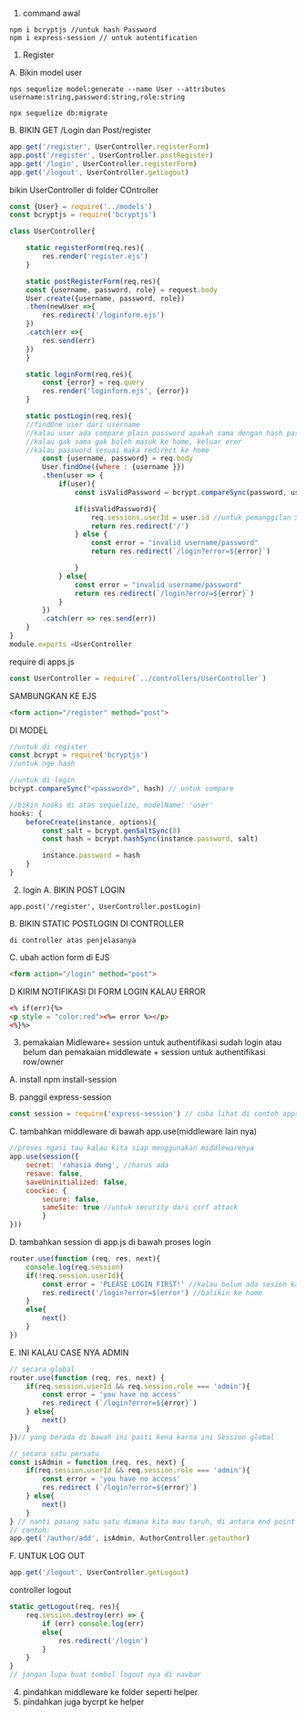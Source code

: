1. command awal

```
npm i bcryptjs //untuk hash Password
npm i express-session // untuk autentification
```

1. Register

A. Bikin model user

```
nps sequelize model:generate --name User --attributes username:string,password:string,role:string

npx sequelize db:migrate
```
B. BIKIN GET /Login dan Post/register

```js
app.get('/register', UserController.registerForm)
app.post('/register', UserController.postRegister)
app.get('/login', UserController.registerForm)
app.get('/logout', UserController.getLogout)
```

bikin UserController di folder COntroller

```js
const {User} = require('../models')
const bcryptjs = require('bcryptjs')

class UserController{

    static registerForm(req,res){
        res.render('register.ejs')
    }

    static postRegisterForm(req,res){
    const {username, password, role} = request.body 
    User.create({username, password, role})
    .then(newUser =>{
        res.redirect('/loginform.ejs')
    })
    .catch(err =>{
        res.send(err)
    })
    } 

    static loginForm(req,res){
        const {error} = req.query
        res.render('loginform.ejs', {error})
    }

    static postLogin(req,res){
    //findOne user dari username
    //kalau user ada compare plain password apakah sama dengan hash password(di db)
    //kalau gak sama gak boleh masuk ke home, keluar eror
    //kalau password sesuai maka redirect ke home
        const {username, password} = req.body
        User.findOne({where : {username }})
        .then(user => {
            if(user){
                const isValidPassword = bcrypt.compareSync(password, user.password)

                if(isValidPassword){
                    req.sessions.userId = user.id //untuk pemanggilan Session nya di controller
                    return res.redirect('/')
                } else {
                    const error = "invalid username/password"
                    return res.redirect(`/login?error=${error}`)

                }
            } else{
                const error = "invalid username/password"
                return res.redirect(`/login?error=${error}`)
            }
        })
        .catch(err => res.send(err))
    }
}
module.exports =UserController
```

require di apps.js 
```js
const UserController = require(`../controllers/UserController`)
```


SAMBUNGKAN KE EJS
```HTML
<form action="/register" method="post">
```

DI MODEL 
```js
//untuk di register
const bcrypt = require('bcryptjs')
//untuk nge hash

//untuk di login
bcrypt.compareSync("<password>", hash) // untuk compare

//bikin hooks di atas sequelize, modelName: 'user'
hooks: {
    beforeCreate(instance, options){
        const salt = bcrypt.genSaltSync(8)
        const hash = bcrypt.hashSync(instance.password, salt) 

        instance.password = hash
    }
}
```
2. login
A. BIKIN POST LOGIN
```JS
app.post('/register', UserController.postLogin)
```
B. BIKIN STATIC POSTLOGIN DI CONTROLLER
```JS
di controller atas penjelasanya
```
C. ubah action form di EJS 
```html
<form action="/login" method="post">
```
D KIRIM NOTIFIKASI DI FORM LOGIN KALAU ERROR
```HTML
<% if(err){%>
<p style = "color:red"><%= error %></p>
<%}%>
```


3. pemakaian Midleware+ session untuk authentifikasi sudah login atau belum
dan pemakaian middlewate + session untuk authentifikasi row/owner


A. install npm install-session

B. panggil express-session 
```js
const session = require('express-session') // coba lihat di contoh apps atas
```
C. tambahkan middleware di bawah app.use(middleware lain nya) 
```js
//proses ngasi tau kalau kita siap menggunakan middlewarenya
app.use(session({
    secret: 'rahasia dong', //harus ada
    resave: false,
    saveUninitialized: false,
    coockie: {
        secure: false,
        sameSite: true //untuk security dari csrf attack
        }
}))

``` 

D. tambahkan session di app.js di bawah proses login
```js
router.use(function (req, res, next){
    console.log(req.session)
    if(!req.session.userId){
        const error = 'PLEASE LOGIN FIRST!' //kalau belum ada sesion kasi tau harus login 
        res.redirect('/login?error=$(error') //balikin ke home 
    }
    else{
        next()
    }
})
```

E. INI KALAU CASE NYA ADMIN
```js
// secara global
router.use(function (req, res, next) {
    if(req.session.userId && req.session.role === 'admin'){
        const error = 'you have no access'
        res.redirect (`/login?error=${error}`)
    } else{
        next()
    }
})// yang berada di bawah ini pasti kena karna ini Session global

// secara satu persatu
const isAdmin = function (req, res, next) {
    if(req.session.userId && req.session.role === 'admin'){
        const error = 'you have no access'
        res.redirect (`/login?error=${error}`)
    } else{
        next()
    }
} // nanti pasang satu satu dimana kita mau taruh, di antara end point dan controller 
// contoh:
app.get('/author/add', isAdmin, AuthorController.getauthor)
```

F. UNTUK LOG OUT
```js
app.get('/logout', UserController.getLogout)
```
controller logout 
```js
static getLogout(req, res){
    req.session.destroy(err) => {
        if (err) console.log(err)
        else{
            res.redirect('/login')
        }
    }
} 
// jangan lupa buat tombol logout nya di navbar
```

4. pindahkan middleware ke folder seperti helper
5. pindahkan juga bycrpt ke helper

